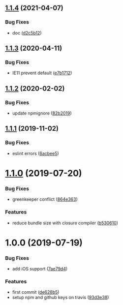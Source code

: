 ## [1.1.4](https://github.com/matteobad/detect-autofill/compare/v1.1.3...v1.1.4) (2021-04-07)


### Bug Fixes

* doc ([d2c5b12](https://github.com/matteobad/detect-autofill/commit/d2c5b124b30431160bdcc3ce4293f0ccfd18a1ff))

## [1.1.3](https://github.com/matteobad/detect-autofill/compare/v1.1.2...v1.1.3) (2020-04-11)


### Bug Fixes

* IE11 prevent default ([e7b1712](https://github.com/matteobad/detect-autofill/commit/e7b171266b87087157a4f292f6981410871a1f60))

## [1.1.2](https://github.com/matteobad/detect-autofill/compare/v1.1.1...v1.1.2) (2020-02-02)


### Bug Fixes

* update npmignore ([82b2019](https://github.com/matteobad/detect-autofill/commit/82b2019be6e73573ffd0454e4a4aea14ee7560c7))

## [1.1.1](https://github.com/matteobad/detect-autofill/compare/v1.1.0...v1.1.1) (2019-11-02)


### Bug Fixes

* eslint errors ([6acbee5](https://github.com/matteobad/detect-autofill/commit/6acbee5dc5d2d545c88b80ece96aaa61dc77d785))

# [1.1.0](https://github.com/matteobad/detect-autofill/compare/v1.0.0...v1.1.0) (2019-07-20)


### Bug Fixes

* greenkeeper conflict ([864e363](https://github.com/matteobad/detect-autofill/commit/864e363))


### Features

* reduce bundle size with closure compiler ([b530610](https://github.com/matteobad/detect-autofill/commit/b530610))

# 1.0.0 (2019-07-19)


### Bug Fixes

* add iOS support ([7ae79d4](https://github.com/matteobad/detect-autofill/commit/7ae79d4))


### Features

* first commit ([de628b5](https://github.com/matteobad/detect-autofill/commit/de628b5))
* setup npm and github keys on travis ([93d3e38](https://github.com/matteobad/detect-autofill/commit/93d3e38))
